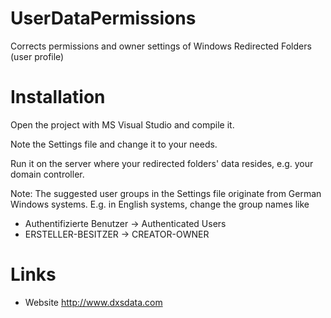 # UserDataPermissions
Corrects permissions and owner settings of Windows Redirected Folders (user profile)


# Installation
Open the project with MS Visual Studio and compile it.

Note the Settings file and change it to your needs.

Run it on the server where your redirected folders' data resides, e.g. your domain controller.


Note:
The suggested user groups in the Settings file originate from German Windows systems.
E.g. in English systems, change the group names like
- Authentifizierte Benutzer -> Authenticated Users
- ERSTELLER-BESITZER -> CREATOR-OWNER


# Links
- Website http://www.dxsdata.com